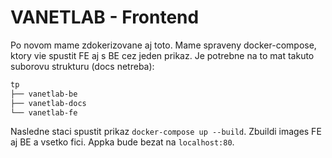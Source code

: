 # VANETLAB - Frontend

Po novom mame zdokerizovane aj toto. 
Mame spraveny docker-compose, ktory vie spustit FE aj s BE cez jeden prikaz. Je potrebne na to mat takuto suborovu strukturu (docs netreba):

```bash
tp
├── vanetlab-be
├── vanetlab-docs
└── vanetlab-fe
```

Nasledne staci spustit prikaz `docker-compose up --build`. Zbuildi images FE aj BE a vsetko fici. Appka bude bezat na `localhost:80`.
